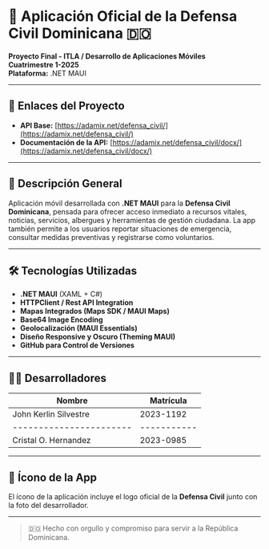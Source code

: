 # 📱 Aplicación Oficial de la Defensa Civil Dominicana 🇩🇴

**Proyecto Final - ITLA / Desarrollo de Aplicaciones Móviles**  
**Cuatrimestre 1-2025**  
**Plataforma:** .NET MAUI

---

## 🔗 Enlaces del Proyecto

- **API Base:** [https://adamix.net/defensa_civil/](https://adamix.net/defensa_civil/)
- **Documentación de la API:** [https://adamix.net/defensa_civil/docx/](https://adamix.net/defensa_civil/docx/)

---

## 📌 Descripción General

Aplicación móvil desarrollada con **.NET MAUI** para la **Defensa Civil Dominicana**, pensada para ofrecer acceso inmediato a recursos vitales, noticias, servicios, albergues y herramientas de gestión ciudadana. La app también permite a los usuarios reportar situaciones de emergencia, consultar medidas preventivas y registrarse como voluntarios.

---

## 🛠 Tecnologías Utilizadas

- **.NET MAUI** (XAML + C#)
- **HTTPClient / Rest API Integration**
- **Mapas Integrados (Maps SDK / MAUI Maps)**
- **Base64 Image Encoding**
- **Geolocalización (MAUI Essentials)**
- **Diseño Responsive y Oscuro (Theming MAUI)**
- **GitHub para Control de Versiones**

---

## 🧑‍💻 Desarrolladores

| Nombre                  | Matrícula   |
| ----------------------- | ----------- |
| John Kerlin Silvestre   | 2023-1192   |
| ----------------------- | ----------- |
| Cristal O. Hernandez    | 2023-0985   |

---

## 🧢 Ícono de la App

El ícono de la aplicación incluye el logo oficial de la **Defensa Civil** junto con la foto del desarrollador.

---

> 🇩🇴 Hecho con orgullo y compromiso para servir a la República Dominicana.
